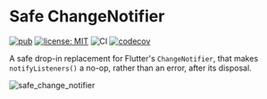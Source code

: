# Safe ChangeNotifier

[![pub](https://img.shields.io/pub/v/safe_change_notifier.svg)](https://pub.dev/packages/safe_change_notifier)
[![license: MIT](https://img.shields.io/badge/license-MIT-green.svg)](https://opensource.org/licenses/MIT)
![CI](https://github.com/jpnurmi/safe_change_notifier/workflows/CI/badge.svg)
[![codecov](https://codecov.io/gh/jpnurmi/safe_change_notifier/branch/main/graph/badge.svg)](https://codecov.io/gh/jpnurmi/safe_change_notifier)

A safe drop-in replacement for Flutter's `ChangeNotifier`, that makes
`notifyListeners()` a no-op, rather than an error, after its disposal.

![safe_change_notifier](https://github.com/jpnurmi/safe_change_notifier/raw/main/images/safe_change_notifier.png)
